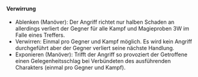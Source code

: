 #### Verwirrung

* Ablenken (Manöver): Der Angriff richtet nur halben Schaden an allerdings verliert der Gegner für alle Kampf und
Magieproben 3W im Falle eines Treffers.
* Verwirren: Einmal pro Gegner und Kampf möglich. Es wird kein Angriff durchgeführt aber der Gegner verliert seine
nächste Handlung.
* Exponieren (Manöver): Trifft der Angriff so provoziert der Getroffene einen Gelegenheitsschlag bei Verbündeten des
ausführenden Charakters (einmal pro Gegner und Kampf).
